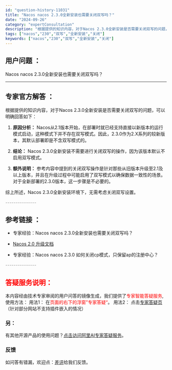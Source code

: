 ```yaml
---
id: "question-history-11031"
title: "Nacos nacos 2.3.0全新安装也需要关闭双写吗？"
date: "2024-09-26"
category: "expertConsultation"
description: "根据提供的知识内容，对于Nacos 2.3.0全新安装是否需要关闭双写的问题，可以明确回答如下：1. **原因分析：**   Nacos从2.1版本开始，在部署时就已经支持直接以新版本的运行模式启动，这种模式下并不存在双写模式。因此，2.3.0作为2.X系列的较新版本，其默认部署即是不含双写模式的。"
tags: ["nacos","230","双写","全新安装","关闭"]
keywords: ["nacos","230","双写","全新安装","关闭"]
---
```


## 用户问题 ： 
 Nacos nacos 2.3.0全新安装也需要关闭双写吗？  

---------------
## 专家官方解答 ：

根据提供的知识内容，对于Nacos 2.3.0全新安装是否需要关闭双写的问题，可以明确回答如下：

1. **原因分析：**
   Nacos从2.1版本开始，在部署时就已经支持直接以新版本的运行模式启动，这种模式下并不存在双写模式。因此，2.3.0作为2.X系列的较新版本，其默认部署即是不含双写模式的。

2. **结论：**
   Nacos 2.3.0全新安装不需要进行关闭双写的操作，因为该版本默认不启用双写模式。

3. **额外说明：**
   参考内容中提到的关闭双写操作是针对那些从旧版本升级至2.1及以上版本，并且在升级过程中可能启用了双写模式以确保数据一致性的场景。对于全新部署的2.3.0版本，这一步骤是不必要的。

综上所述，Nacos 2.3.0全新安装环境下，无需考虑关闭双写设置。


<font color="#949494">---------------</font> 


## 参考链接 ：

* 专家经验：Nacos nacos 2.3.0全新安装也需要关闭双写吗？ 
 
 * [Nacos 2.0 升级文档](https://nacos.io/docs/latest/upgrading/200-upgrading)
 
 * 专家经验：Nacos nacos 2.3.0 如何关闭cp模式，只保留ap的注册中心？ 


 <font color="#949494">---------------</font> 
 


## <font color="#FF0000">答疑服务说明：</font> 

本内容经由技术专家审阅的用户问答的镜像生成，我们提供了<font color="#FF0000">专家智能答疑服务</font>,使用方法：
用法1： 在<font color="#FF0000">页面的右下的浮窗”专家答疑“</font>。
用法2： 点击[专家答疑页](https://answer.opensource.alibaba.com/docs/intro)（针对部分网站不支持插件嵌入的情况）
### 另：


有其他开源产品的使用问题？[点击访问阿里AI专家答疑服务](https://answer.opensource.alibaba.com/docs/intro)。
### 反馈
如问答有错漏，欢迎点：[差评](https://ai.nacos.io/user/feedbackByEnhancerGradePOJOID?enhancerGradePOJOId=13720)给我们反馈。
